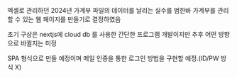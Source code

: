 엑셀로 관리하던 2024년 가계부 파일의 데이터를 날리는 실수를 범한바
가계부를 관리할 수 있는 웹 페이지를 만들기로 결정하였음

초기 구상은 nextjs에 cloud db 를 사용한 간단한 프로그램 개발이지만
추후 어떤 방향으로 바뀔지는 미정

SPA 형식으로 만들 예정이며
메일 인증을 통한 로그인 방법을 구현할 예정.(ID/PW 방식 X)
